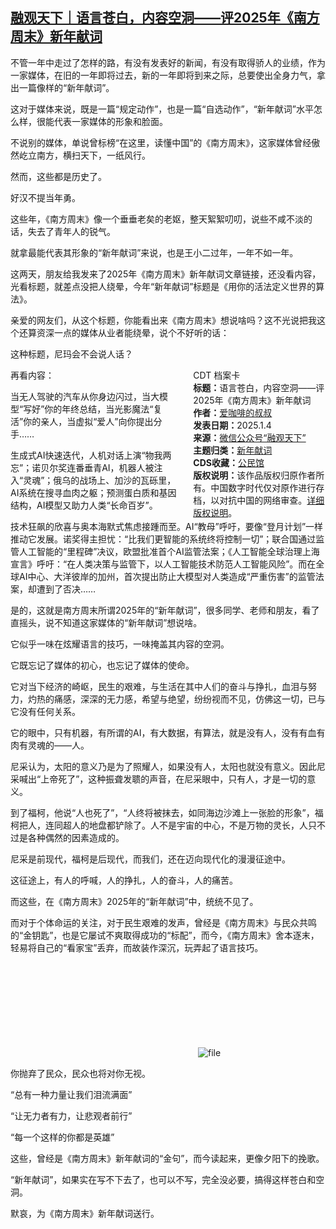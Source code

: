 <!--1735982307000-->
[融观天下｜语言苍白，内容空洞——评2025年《南方周末》新年献词](https://chinadigitaltimes.net/chinese/714657.html)
------

<p>不管一年中走过了怎样的路，有没有发表好的新闻，有没有取得骄人的业绩，作为一家媒体，在旧的一年即将过去，新的一年即将到来之际，总要使出全身力气，拿出一篇像样的“新年献词”。</p><p>这对于媒体来说，既是一篇“规定动作”，也是一篇“自选动作”，“新年献词”水平怎么样，很能代表一家媒体的形象和脸面。</p><p>不说别的媒体，单说曾标榜“在这里，读懂中国”的《南方周末》，这家媒体曾经傲然屹立南方，横扫天下，一纸风行。</p><p>然而，这些都是历史了。</p><p>好汉不提当年勇。</p><p>这些年，《南方周末》像一个垂垂老矣的老妪，整天絮絮叨叨，说些不咸不淡的话，失去了青年人的锐气。</p><p>就拿最能代表其形象的“新年献词”来说，也是王小二过年，一年不如一年。</p><p>这两天，朋友给我发来了2025年《南方周末》新年献词文章链接，还没看内容，光看标题，就差点没把人绕晕，今年“新年献词”标题是《用你的活法定义世界的算法》。</p><p>亲爱的网友们，从这个标题，你能看出来《南方周末》想说啥吗？这不光说把我这个还算资深一点的媒体从业者能绕晕，说个不好听的话：</p><p>这种标题，尼玛会不会说人话？</p><div style="width:42%;float:right;padding-left:20px;"><div class="su-spoiler su-spoiler-style-fancy su-spoiler-icon-chevron-circle" data-scroll-offset="0" data-anchor-in-url="no"><div class="su-spoiler-title" tabindex="0" role="button"><span class="su-spoiler-icon"></span>CDT 档案卡</div><div class="su-spoiler-content su-u-clearfix su-u-trim"><strong>标题：</strong>语言苍白，内容空洞——评2025年《南方周末》新年献词<br><strong>作者：</strong><a href="https://chinadigitaltimes.net/space/融观天下" target="_blank">爱咖啡的叔叔</a><br><strong>发表日期：</strong>2025.1.4<br><strong>来源：</strong><a href="https://archive.ph/uhvIo" target="_blank">微信公众号“融观天下”</a><br><strong>主题归类：</strong><a href="https://chinadigitaltimes.net/space/新年献词" target="_blank">新年献词</a><br><strong>CDS收藏：</strong><a href="https://chinadigitaltimes.net/space/%E5%85%AC%E6%B0%91%E9%A6%86" target="_blank" rel="noopener">公民馆</a><br><strong>版权说明：</strong>该作品版权归原作者所有。中国数字时代仅对原作进行存档，以对抗中国的网络审查。<a href="https://chinadigitaltimes.net/chinese/copyright">详细版权说明</a>。</div></div></div><p>再看内容：</p><p>当无人驾驶的汽车从你身边闪过，当大模型“写好”你的年终总结，当光影魔法“复活”你的亲人，当虚拟“爱人”向你提出分手……</p><p>生成式AI快速迭代，人机对话上演“物我两忘”；诺贝尔奖连番垂青AI，机器人被注入“灵魂”；俄乌的战场上、加沙的瓦砾里，AI系统在搜寻血肉之躯；预测蛋白质和基因结构，AI模型又助力人类“长命百岁”。</p><p>技术狂飙的欣喜与奥本海默式焦虑接踵而至。AI“教母”呼吁，要像“登月计划”一样推动它发展。诺奖得主担忧：“比我们更智能的系统终将控制一切”；联合国通过监管人工智能的“里程碑”决议，欧盟批准首个AI监管法案；《人工智能全球治理上海宣言》呼吁：“在人类决策与监管下，以人工智能技术防范人工智能风险”。而在全球AI中心、大洋彼岸的加州，首次提出防止大模型对人类造成“严重伤害”的监管法案，却遭到了否决……</p><p>是的，这就是南方周末所谓2025年的“新年献词”，很多同学、老师和朋友，看了直摇头，说不知道这家媒体的“新年献词”想说啥。</p><p>它似乎一味在炫耀语言的技巧，一味掩盖其内容的空洞。</p><p>它既忘记了媒体的初心，也忘记了媒体的使命。</p><p>它对当下经济的崎岖，民生的艰难，与生活在其中人们的奋斗与挣扎，血泪与努力，灼热的痛感，深深的无力感，希望与绝望，纷纷视而不见，仿佛这一切，已与它没有任何关系。</p><p>它的眼中，只有机器，有所谓的AI，有大数据，有算法，就是没有人，没有有血有肉有灵魂的——人。</p><p>尼采认为，太阳的意义乃是为了照耀人，如果没有人，太阳也就没有意义。因此尼采喊出“上帝死了”，这种振聋发聩的声音，在尼采眼中，只有人，才是一切的意义。</p><p>到了福柯，他说“人也死了”，“人终将被抹去，如同海边沙滩上一张脸的形象”，福柯把人，连同超人的地盘都铲除了。人不是宇宙的中心，不是万物的灵长，人只不过是各种偶然的因素造成的。</p><p>尼采是前现代，福柯是后现代，而我们，还在迈向现代化的漫漫征途中。</p><p>这征途上，有人的呼喊，人的挣扎，人的奋斗，人的痛苦。</p><p>而这些，在《南方周末》2025年的“新年献词”中，统统不见了。</p><p>而对于个体命运的关注，对于民生艰难的发声，曾经是《南方周末》与民众共鸣的“金钥匙”，也是它屡试不爽取得成功的“标配”，而今，《南方周末》舍本逐末，轻易将自己的“看家宝”丢弃，而故装作深沉，玩弄起了语言技巧。</p><p><img decoding="async" src="data:image/svg+xml,%3Csvg%20xmlns='http://www.w3.org/2000/svg'%20viewBox='0%200%200%200'%3E%3C/svg%3E" alt="file" data-lazy-src="https://chinadigitaltimes.net/chinese/files/2025/01/image-1735982077647.png"><noscript><img decoding="async" src="https://chinadigitaltimes.net/chinese/files/2025/01/image-1735982077647.png" alt="file"></noscript></p><p>你抛弃了民众，民众也将对你无视。</p><p>“总有一种力量让我们泪流满面”</p><p>“让无力者有力，让悲观者前行”</p><p>“每一个这样的你都是英雄”</p><p>这些，曾经是《南方周末》新年献词的“金句”，而今读起来，更像夕阳下的挽歌。</p><p>“新年献词”，如果实在写不下去了，也可以不写，完全没必要，搞得这样苍白和空洞。</p><p>默哀，为《南方周末》新年献词送行。</p><div class="addtoany_share_save_container addtoany_content addtoany_content_bottom"><div class="a2a_kit a2a_kit_size_32 addtoany_list" data-a2a-url="https://chinadigitaltimes.net/chinese/714657.html" data-a2a-title="融观天下｜语言苍白，内容空洞——评2025年《南方周末》新年献词"><a class="a2a_button_facebook" href="https://www.addtoany.com/add_to/facebook?linkurl=https%3A%2F%2Fchinadigitaltimes.net%2Fchinese%2F714657.html&amp;linkname=%E8%9E%8D%E8%A7%82%E5%A4%A9%E4%B8%8B%EF%BD%9C%E8%AF%AD%E8%A8%80%E8%8B%8D%E7%99%BD%EF%BC%8C%E5%86%85%E5%AE%B9%E7%A9%BA%E6%B4%9E%E2%80%94%E2%80%94%E8%AF%842025%E5%B9%B4%E3%80%8A%E5%8D%97%E6%96%B9%E5%91%A8%E6%9C%AB%E3%80%8B%E6%96%B0%E5%B9%B4%E7%8C%AE%E8%AF%8D" title="Facebook" rel="nofollow noopener" target="_blank"></a><a class="a2a_button_twitter" href="https://www.addtoany.com/add_to/twitter?linkurl=https%3A%2F%2Fchinadigitaltimes.net%2Fchinese%2F714657.html&amp;linkname=%E8%9E%8D%E8%A7%82%E5%A4%A9%E4%B8%8B%EF%BD%9C%E8%AF%AD%E8%A8%80%E8%8B%8D%E7%99%BD%EF%BC%8C%E5%86%85%E5%AE%B9%E7%A9%BA%E6%B4%9E%E2%80%94%E2%80%94%E8%AF%842025%E5%B9%B4%E3%80%8A%E5%8D%97%E6%96%B9%E5%91%A8%E6%9C%AB%E3%80%8B%E6%96%B0%E5%B9%B4%E7%8C%AE%E8%AF%8D" title="Twitter" rel="nofollow noopener" target="_blank"></a><a class="a2a_button_telegram" href="https://www.addtoany.com/add_to/telegram?linkurl=https%3A%2F%2Fchinadigitaltimes.net%2Fchinese%2F714657.html&amp;linkname=%E8%9E%8D%E8%A7%82%E5%A4%A9%E4%B8%8B%EF%BD%9C%E8%AF%AD%E8%A8%80%E8%8B%8D%E7%99%BD%EF%BC%8C%E5%86%85%E5%AE%B9%E7%A9%BA%E6%B4%9E%E2%80%94%E2%80%94%E8%AF%842025%E5%B9%B4%E3%80%8A%E5%8D%97%E6%96%B9%E5%91%A8%E6%9C%AB%E3%80%8B%E6%96%B0%E5%B9%B4%E7%8C%AE%E8%AF%8D" title="Telegram" rel="nofollow noopener" target="_blank"></a><a class="a2a_button_reddit" href="https://www.addtoany.com/add_to/reddit?linkurl=https%3A%2F%2Fchinadigitaltimes.net%2Fchinese%2F714657.html&amp;linkname=%E8%9E%8D%E8%A7%82%E5%A4%A9%E4%B8%8B%EF%BD%9C%E8%AF%AD%E8%A8%80%E8%8B%8D%E7%99%BD%EF%BC%8C%E5%86%85%E5%AE%B9%E7%A9%BA%E6%B4%9E%E2%80%94%E2%80%94%E8%AF%842025%E5%B9%B4%E3%80%8A%E5%8D%97%E6%96%B9%E5%91%A8%E6%9C%AB%E3%80%8B%E6%96%B0%E5%B9%B4%E7%8C%AE%E8%AF%8D" title="Reddit" rel="nofollow noopener" target="_blank"></a><a class="a2a_button_whatsapp" href="https://www.addtoany.com/add_to/whatsapp?linkurl=https%3A%2F%2Fchinadigitaltimes.net%2Fchinese%2F714657.html&amp;linkname=%E8%9E%8D%E8%A7%82%E5%A4%A9%E4%B8%8B%EF%BD%9C%E8%AF%AD%E8%A8%80%E8%8B%8D%E7%99%BD%EF%BC%8C%E5%86%85%E5%AE%B9%E7%A9%BA%E6%B4%9E%E2%80%94%E2%80%94%E8%AF%842025%E5%B9%B4%E3%80%8A%E5%8D%97%E6%96%B9%E5%91%A8%E6%9C%AB%E3%80%8B%E6%96%B0%E5%B9%B4%E7%8C%AE%E8%AF%8D" title="WhatsApp" rel="nofollow noopener" target="_blank"></a><a class="a2a_button_email" href="https://www.addtoany.com/add_to/email?linkurl=https%3A%2F%2Fchinadigitaltimes.net%2Fchinese%2F714657.html&amp;linkname=%E8%9E%8D%E8%A7%82%E5%A4%A9%E4%B8%8B%EF%BD%9C%E8%AF%AD%E8%A8%80%E8%8B%8D%E7%99%BD%EF%BC%8C%E5%86%85%E5%AE%B9%E7%A9%BA%E6%B4%9E%E2%80%94%E2%80%94%E8%AF%842025%E5%B9%B4%E3%80%8A%E5%8D%97%E6%96%B9%E5%91%A8%E6%9C%AB%E3%80%8B%E6%96%B0%E5%B9%B4%E7%8C%AE%E8%AF%8D" title="Email" rel="nofollow noopener" target="_blank"></a><a class="a2a_button_copy_link" href="https://www.addtoany.com/add_to/copy_link?linkurl=https%3A%2F%2Fchinadigitaltimes.net%2Fchinese%2F714657.html&amp;linkname=%E8%9E%8D%E8%A7%82%E5%A4%A9%E4%B8%8B%EF%BD%9C%E8%AF%AD%E8%A8%80%E8%8B%8D%E7%99%BD%EF%BC%8C%E5%86%85%E5%AE%B9%E7%A9%BA%E6%B4%9E%E2%80%94%E2%80%94%E8%AF%842025%E5%B9%B4%E3%80%8A%E5%8D%97%E6%96%B9%E5%91%A8%E6%9C%AB%E3%80%8B%E6%96%B0%E5%B9%B4%E7%8C%AE%E8%AF%8D" title="Copy Link" rel="nofollow noopener" target="_blank"></a><a class="a2a_dd addtoany_share_save addtoany_share" href="https://www.addtoany.com/share"></a></div></div>
